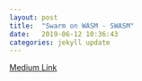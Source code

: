 ```yaml
---
layout: post
title:  "Swarm on WASM - SWASM"
date:   2019-06-12 10:36:43
categories: jekyll update
---
```

[Medium Link](https://medium.com/fair-data-society/swarm-on-wasm-swasm-7ec58fc78ab0)

